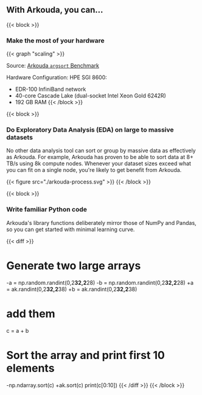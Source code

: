 ## With Arkouda, you can...

{{< block >}}
### Make the most of your hardware

{{< graph "scaling" >}}

Source: [Arkouda `argsort` Benchmark](https://github.com/Bears-R-Us/arkouda/tree/master/runs/ronawho-2022-10-03)

Hardware Configuration: HPE SGI 8600:
* EDR-100 InfiniBand network
* 40-core Cascade Lake (dual-socket Intel Xeon Gold 6242R)
* 192 GB RAM
{{< /block >}}

{{< block >}}
### Do Exploratory Data Analysis (EDA) on large to massive datasets
No other data analysis tool can sort or group by massive data as effectively as Arkouda.  For example, Arkouda has proven to be able to sort data at 8+ TB/s using 8k compute nodes.  Whenever your dataset sizes exceed what you can fit on a single node, you're likely to get benefit from Arkouda.

{{< figure src="./arkouda-process.svg" >}}
{{< /block >}}

{{< block >}}
### Write familiar Python code
Arkouda's library functions deliberately mirror those of NumPy and Pandas, so you can get started with minimal learning curve.

{{< diff >}}
 # Generate two large arrays
-a = np.random.randint(0,2**32,2**28)
-b = np.random.randint(0,2**32,2**28)
+a = ak.randint(0,2**32,2**38)
+b = ak.randint(0,2**32,2**38)

 # add them
 c = a + b

 # Sort the array and print first 10 elements
-np.ndarray.sort(c)
+ak.sort(c)
 print(c[0:10])
{{< /diff >}}
{{< /block >}}
